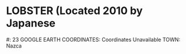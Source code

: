 # LOBSTER (Located 2010 by Japanese

#: 23
GOOGLE EARTH COORDINATES: Coordinates Unavailable
TOWN: Nazca